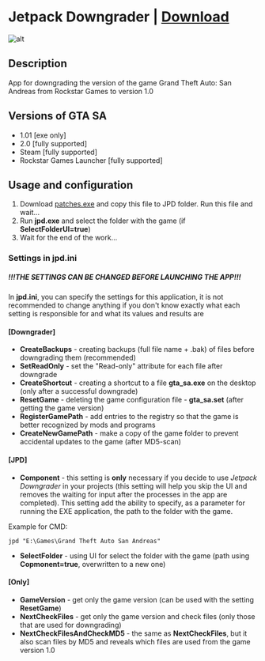 # Jetpack Downgrader | [Download](https://github.com/Zalexanninev15/SADRW2/releases/tag/1.5-Beta)
![alt](https://image.jimcdn.com/app/cms/image/transf/dimension=117x10000:format=png/path/s876f79fd6a5f4193/image/i1971da86cd486af0/version/1610909548/image.png)
## Description
App for downgrading the version of the game Grand Theft Auto: San Andreas from Rockstar Games to version 1.0

## Versions of GTA SA

* 1.01 [exe only] 
* 2.0 [fully supported]
* Steam [fully supported]
* Rockstar Games Launcher [fully supported]

## Usage and configuration

1. Download [patches.exe](https://drive.google.com/file/d/1EtG9ORe7SlD1E2T42quEQ46BEmedTDoM/view) and copy this file to JPD folder. Run this file and wait...
2. Run **jpd.exe** and select the folder with the game (if **SelectFolderUI=true**)
3. Wait for the end of the work...

### Settings in jpd.ini

##### !!!THE SETTINGS CAN BE CHANGED BEFORE LAUNCHING THE APP!!!

In **jpd.ini**, you can specify the settings for this application, it is not recommended to change anything if you don't know exactly what each setting is responsible for and what its values and results are


#### [Downgrader]

* **CreateBackups** - creating backups (full file name + .bak) of files before downgrading them (recommended)
* **SetReadOnly** - set the "Read-only" attribute for each file after downgrade
* **CreateShortcut** - creating a shortcut to a file **gta_sa.exe** on the desktop (only after a successful downgrade)
* **ResetGame** - deleting the game configuration file - **gta_sa.set** (after getting the game version)
* **RegisterGamePath** - add entries to the registry so that the game is better recognized by mods and programs
* **CreateNewGamePath** - make a copy of the game folder to prevent accidental updates to the game (after MD5-scan)

#### [JPD]

* **Component** - this setting is **only** necessary if you decide to use *Jetpack Downgrader* in your projects (this setting will help you skip the UI and removes the waiting for input after the processes in the app are completed). This setting add the ability to specify, as a parameter for running the EXE application, the path to the folder with the game. 

 Example for CMD: 

  ```shell
jpd "E:\Games\Grand Theft Auto San Andreas"
  ```

* **SelectFolder** - using UI for select the folder with the game (path using **Copmonent=true**, overwritten to a new one)

#### [Only]

* **GameVersion** - get only the game version (can be used with the setting **ResetGame**)
* **NextCheckFiles** - get only the game version and check files (only those that are used for downgrading)
* **NextCheckFilesAndCheckMD5** - the same as **NextCheckFiles**, but it also scan files by MD5 and reveals which files are used from the game version 1.0
